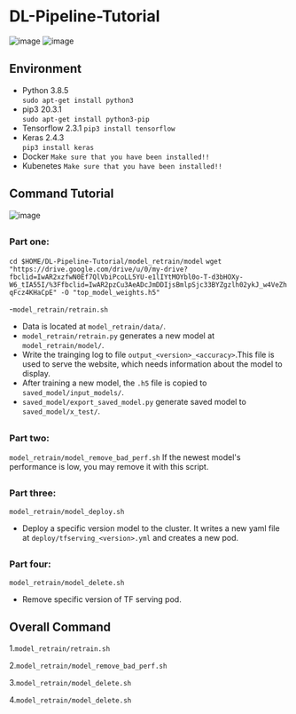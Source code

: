 # DL-Pipeline-Tutorial
![image](https://github.com/lsalab-member/DL-Pipeline-Tutorial/blob/main/system.png)
![image](https://github.com/lsalab-member/DL-Pipeline-Tutorial/blob/main/螢幕快照%202020-12-06%20下午11.01.56.png)

## <h2> Environment
- Python        3.8.5       
`sudo apt-get install python3` 
- pip3          20.3.1      
`sudo apt-get install python3-pip`
- Tensorflow    2.3.1
`pip3 install tensorflow`
- Keras         2.4.3      
`pip3 install keras`
- Docker        `Make sure that you have been installed!!`
- Kubenetes     `Make sure that you have been installed!!`

## <h2> Command Tutorial
![image](https://github.com/lsalab-member/DL-Pipeline-Tutorial/blob/main/tutorial.png)
## <h3> Part one: 
`cd $HOME/DL-Pipeline-Tutorial/model_retrain/model`
`wget "https://drive.google.com/drive/u/0/my-drive?fbclid=IwAR2xzfwN0Ef7QlVbiPcoLL5YU-e1lIYtMOYbl0o-T-d3bHOXy-W6_tIA55I/%3Ffbclid=IwAR2pzCu3AeADcJmDDIjsBmlpSjc33BYZgzlh02ykJ_w4VeZhqFcz4KHaCpE" -O "top_model_weights.h5"`

-`model_retrain/retrain.sh`


- Data is located at `model_retrain/data/`.
- `model_retrain/retrain.py` generates a new model at `model_retrain/model/`.
- Write the trainging log to file `output_<version>_<accuracy>`.This file is used to serve the website, which needs information about the model to display.
- After training a new model, the `.h5` file is copied to `saved_model/input_models/`.
- `saved_model/export_saved_model.py` generate saved model to `saved_model/x_test/`.

## <h3> Part two: 
`model_retrain/model_remove_bad_perf.sh`
If the newest model's performance is low, you may remove it with this script.

## <h3> Part three: 
`model_retrain/model_deploy.sh`
- Deploy a specific version model to the cluster. It writes a new yaml file at `deploy/tfserving_<version>.yml` and creates a new pod.

## <h3> Part four:
`model_retrain/model_delete.sh`
- Remove specific version of TF serving pod.

## <h2> Overall Command
1.`model_retrain/retrain.sh`

2.`model_retrain/model_remove_bad_perf.sh`

3.`model_retrain/model_delete.sh`

4.`model_retrain/model_delete.sh`

